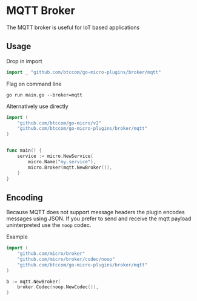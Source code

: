 # MQTT Broker

The MQTT broker is useful for IoT based applications

## Usage

Drop in import

```go
import _ "github.com/btccom/go-micro-plugins/broker/mqtt"
```

Flag on command line

```shell
go run main.go --broker=mqtt
```

Alternatively use directly

```go
import (
	"github.com/btccom/go-micro/v2"
	"github.com/btccom/go-micro-plugins/broker/mqtt"
)


func main() {
	service := micro.NewService(
		micro.Name("my.service"),
		micro.Broker(mqtt.NewBroker()),
	)
}
```

## Encoding

Because MQTT does not support message headers the plugin encodes messages using JSON. 
If you prefer to send and receive the mqtt payload uninterpreted use the `noop` codec.

Example

```go
import (
    "github.com/micro/broker"
    "github.com/micro/broker/codec/noop"
    "github.com/btccom/go-micro-plugins/broker/mqtt"
)

b := mqtt.NewBroker(
    broker.Codec(noop.NewCodec()),
)
```
